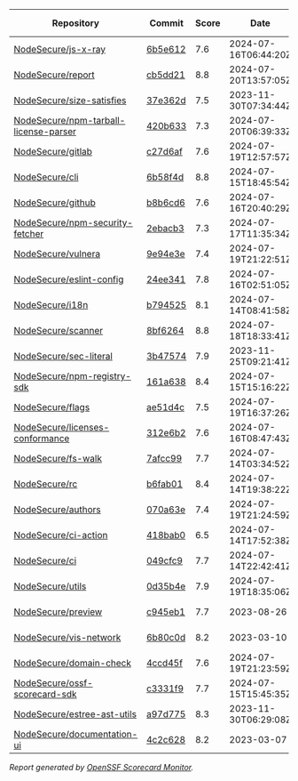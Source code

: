 <!-- OPENSSF-SCORECARD-MONITOR:START -->

| Repository | Commit | Score | Date | Score Delta | Report | StepSecurity |
| -- | -- | -- | -- | -- | -- | -- |
| [NodeSecure/js-x-ray](https://github.com/NodeSecure/js-x-ray) | [6b5e612](https://github.com/NodeSecure/js-x-ray/commit/6b5e612814607ace9d451310136ccc494df2801e) | 7.6 | 2024-07-16T06:44:20Z | 0 / [Details](https://ossf.github.io/scorecard-visualizer/#/projects/github.com/NodeSecure/js-x-ray/compare/5fcd7a5c60adc1c02783f7ca31788d7a7e8b9141/6b5e612814607ace9d451310136ccc494df2801e) | [View](https://ossf.github.io/scorecard-visualizer/#/projects/github.com/NodeSecure/js-x-ray/commit/6b5e612814607ace9d451310136ccc494df2801e) | [Fix it](https://app.stepsecurity.io/securerepo?repo=NodeSecure/js-x-ray) |
| [NodeSecure/report](https://github.com/NodeSecure/report) | [cb5dd21](https://github.com/NodeSecure/report/commit/cb5dd213e4a0fb849f6f8bea1e0a991316ddc452) | 8.8 | 2024-07-20T13:57:05Z | 0.1 / [Details](https://ossf.github.io/scorecard-visualizer/#/projects/github.com/NodeSecure/report/compare/b17b5d42f3a6fcc023ecacc113b00c60891955d6/cb5dd213e4a0fb849f6f8bea1e0a991316ddc452) | [View](https://ossf.github.io/scorecard-visualizer/#/projects/github.com/NodeSecure/report/commit/cb5dd213e4a0fb849f6f8bea1e0a991316ddc452) | [Fix it](https://app.stepsecurity.io/securerepo?repo=NodeSecure/report) |
| [NodeSecure/size-satisfies](https://github.com/NodeSecure/size-satisfies) | [37e362d](https://github.com/NodeSecure/size-satisfies/commit/37e362d756ea07662ee8052320a7d4ec1c097cad) | 7.5 | 2023-11-30T07:34:44Z | 0 / [Details](https://ossf.github.io/scorecard-visualizer/#/projects/github.com/NodeSecure/size-satisfies/compare/37e362d756ea07662ee8052320a7d4ec1c097cad/37e362d756ea07662ee8052320a7d4ec1c097cad) | [View](https://ossf.github.io/scorecard-visualizer/#/projects/github.com/NodeSecure/size-satisfies/commit/37e362d756ea07662ee8052320a7d4ec1c097cad) | [Fix it](https://app.stepsecurity.io/securerepo?repo=NodeSecure/size-satisfies) |
| [NodeSecure/npm-tarball-license-parser](https://github.com/NodeSecure/npm-tarball-license-parser) | [420b633](https://github.com/NodeSecure/npm-tarball-license-parser/commit/420b6331a6f3c07c5f20bb8f58d3394b88007c54) | 7.3 | 2024-07-20T06:39:33Z | 0 / [Details](https://ossf.github.io/scorecard-visualizer/#/projects/github.com/NodeSecure/npm-tarball-license-parser/compare/420b6331a6f3c07c5f20bb8f58d3394b88007c54/420b6331a6f3c07c5f20bb8f58d3394b88007c54) | [View](https://ossf.github.io/scorecard-visualizer/#/projects/github.com/NodeSecure/npm-tarball-license-parser/commit/420b6331a6f3c07c5f20bb8f58d3394b88007c54) | [Fix it](https://app.stepsecurity.io/securerepo?repo=NodeSecure/npm-tarball-license-parser) |
| [NodeSecure/gitlab](https://github.com/NodeSecure/gitlab) | [c27d6af](https://github.com/NodeSecure/gitlab/commit/c27d6af8c1c07ff172dac9b93f988bb3fe3b89a8) | 7.6 | 2024-07-19T12:57:57Z | 0 / [Details](https://ossf.github.io/scorecard-visualizer/#/projects/github.com/NodeSecure/gitlab/compare/c27d6af8c1c07ff172dac9b93f988bb3fe3b89a8/c27d6af8c1c07ff172dac9b93f988bb3fe3b89a8) | [View](https://ossf.github.io/scorecard-visualizer/#/projects/github.com/NodeSecure/gitlab/commit/c27d6af8c1c07ff172dac9b93f988bb3fe3b89a8) | [Fix it](https://app.stepsecurity.io/securerepo?repo=NodeSecure/gitlab) |
| [NodeSecure/cli](https://github.com/NodeSecure/cli) | [6b58f4d](https://github.com/NodeSecure/cli/commit/6b58f4d6c4c508a5ae7bfcdd005bb83fabda2f8d) | 8.8 | 2024-07-15T18:45:54Z | 0 / [Details](https://ossf.github.io/scorecard-visualizer/#/projects/github.com/NodeSecure/cli/compare/21b8b0aeee7f1ee9d6db4a4bf5398180f2261d69/6b58f4d6c4c508a5ae7bfcdd005bb83fabda2f8d) | [View](https://ossf.github.io/scorecard-visualizer/#/projects/github.com/NodeSecure/cli/commit/6b58f4d6c4c508a5ae7bfcdd005bb83fabda2f8d) | [Fix it](https://app.stepsecurity.io/securerepo?repo=NodeSecure/cli) |
| [NodeSecure/github](https://github.com/NodeSecure/github) | [b8b6cd6](https://github.com/NodeSecure/github/commit/b8b6cd6fc741f0dbb15dee54a99f511d70529d77) | 7.6 | 2024-07-16T20:40:29Z | 0 / [Details](https://ossf.github.io/scorecard-visualizer/#/projects/github.com/NodeSecure/github/compare/b8b6cd6fc741f0dbb15dee54a99f511d70529d77/b8b6cd6fc741f0dbb15dee54a99f511d70529d77) | [View](https://ossf.github.io/scorecard-visualizer/#/projects/github.com/NodeSecure/github/commit/b8b6cd6fc741f0dbb15dee54a99f511d70529d77) | [Fix it](https://app.stepsecurity.io/securerepo?repo=NodeSecure/github) |
| [NodeSecure/npm-security-fetcher](https://github.com/NodeSecure/npm-security-fetcher) | [2ebacb3](https://github.com/NodeSecure/npm-security-fetcher/commit/2ebacb30f5c504e1bcb3bb32ca93cf18335d7d07) | 7.3 | 2024-07-17T11:35:34Z | 0 / [Details](https://ossf.github.io/scorecard-visualizer/#/projects/github.com/NodeSecure/npm-security-fetcher/compare/2ebacb30f5c504e1bcb3bb32ca93cf18335d7d07/2ebacb30f5c504e1bcb3bb32ca93cf18335d7d07) | [View](https://ossf.github.io/scorecard-visualizer/#/projects/github.com/NodeSecure/npm-security-fetcher/commit/2ebacb30f5c504e1bcb3bb32ca93cf18335d7d07) | [Fix it](https://app.stepsecurity.io/securerepo?repo=NodeSecure/npm-security-fetcher) |
| [NodeSecure/vulnera](https://github.com/NodeSecure/vulnera) | [9e94e3e](https://github.com/NodeSecure/vulnera/commit/9e94e3e0a7e1257cdfaedc42f910452f8c74d914) | 7.4 | 2024-07-19T21:22:51Z | 0 / [Details](https://ossf.github.io/scorecard-visualizer/#/projects/github.com/NodeSecure/vulnera/compare/9e94e3e0a7e1257cdfaedc42f910452f8c74d914/9e94e3e0a7e1257cdfaedc42f910452f8c74d914) | [View](https://ossf.github.io/scorecard-visualizer/#/projects/github.com/NodeSecure/vulnera/commit/9e94e3e0a7e1257cdfaedc42f910452f8c74d914) | [Fix it](https://app.stepsecurity.io/securerepo?repo=NodeSecure/vulnera) |
| [NodeSecure/eslint-config](https://github.com/NodeSecure/eslint-config) | [24ee341](https://github.com/NodeSecure/eslint-config/commit/24ee341dd582f178cb5524f0b6ecc4c4082310a2) | 7.8 | 2024-07-16T02:51:05Z | 0 / [Details](https://ossf.github.io/scorecard-visualizer/#/projects/github.com/NodeSecure/eslint-config/compare/24ee341dd582f178cb5524f0b6ecc4c4082310a2/24ee341dd582f178cb5524f0b6ecc4c4082310a2) | [View](https://ossf.github.io/scorecard-visualizer/#/projects/github.com/NodeSecure/eslint-config/commit/24ee341dd582f178cb5524f0b6ecc4c4082310a2) | [Fix it](https://app.stepsecurity.io/securerepo?repo=NodeSecure/eslint-config) |
| [NodeSecure/i18n](https://github.com/NodeSecure/i18n) | [b794525](https://github.com/NodeSecure/i18n/commit/b79452564b9382663a566b4f169b19c4da07b994) | 8.1 | 2024-07-14T08:41:58Z | 0 / [Details](https://ossf.github.io/scorecard-visualizer/#/projects/github.com/NodeSecure/i18n/compare/b79452564b9382663a566b4f169b19c4da07b994/b79452564b9382663a566b4f169b19c4da07b994) | [View](https://ossf.github.io/scorecard-visualizer/#/projects/github.com/NodeSecure/i18n/commit/b79452564b9382663a566b4f169b19c4da07b994) | [Fix it](https://app.stepsecurity.io/securerepo?repo=NodeSecure/i18n) |
| [NodeSecure/scanner](https://github.com/NodeSecure/scanner) | [8bf6264](https://github.com/NodeSecure/scanner/commit/8bf6264682ffe36f48028da2a5a3ea89f8463f15) | 8.8 | 2024-07-18T18:33:41Z | 0.1 / [Details](https://ossf.github.io/scorecard-visualizer/#/projects/github.com/NodeSecure/scanner/compare/54450b09fc3625855376a975f1fd4da1188cb15d/8bf6264682ffe36f48028da2a5a3ea89f8463f15) | [View](https://ossf.github.io/scorecard-visualizer/#/projects/github.com/NodeSecure/scanner/commit/8bf6264682ffe36f48028da2a5a3ea89f8463f15) | [Fix it](https://app.stepsecurity.io/securerepo?repo=NodeSecure/scanner) |
| [NodeSecure/sec-literal](https://github.com/NodeSecure/sec-literal) | [3b47574](https://github.com/NodeSecure/sec-literal/commit/3b475747f5c3891946c40d9ad4e8096500e1a206) | 7.9 | 2023-11-25T09:21:41Z | 0 / [Details](https://ossf.github.io/scorecard-visualizer/#/projects/github.com/NodeSecure/sec-literal/compare/3b475747f5c3891946c40d9ad4e8096500e1a206/3b475747f5c3891946c40d9ad4e8096500e1a206) | [View](https://ossf.github.io/scorecard-visualizer/#/projects/github.com/NodeSecure/sec-literal/commit/3b475747f5c3891946c40d9ad4e8096500e1a206) | [Fix it](https://app.stepsecurity.io/securerepo?repo=NodeSecure/sec-literal) |
| [NodeSecure/npm-registry-sdk](https://github.com/NodeSecure/npm-registry-sdk) | [161a638](https://github.com/NodeSecure/npm-registry-sdk/commit/161a638e028ce99bc5facf307c02a3fcdbb3eb4c) | 8.4 | 2024-07-15T15:16:22Z | 0.2 / [Details](https://ossf.github.io/scorecard-visualizer/#/projects/github.com/NodeSecure/npm-registry-sdk/compare/0267ecf20501a72f589017175d12da16b0fc9160/161a638e028ce99bc5facf307c02a3fcdbb3eb4c) | [View](https://ossf.github.io/scorecard-visualizer/#/projects/github.com/NodeSecure/npm-registry-sdk/commit/161a638e028ce99bc5facf307c02a3fcdbb3eb4c) | [Fix it](https://app.stepsecurity.io/securerepo?repo=NodeSecure/npm-registry-sdk) |
| [NodeSecure/flags](https://github.com/NodeSecure/flags) | [ae51d4c](https://github.com/NodeSecure/flags/commit/ae51d4cfe0c5f49007d726dd9b2b0b47ad14a0f9) | 7.5 | 2024-07-19T16:37:26Z | 0 / [Details](https://ossf.github.io/scorecard-visualizer/#/projects/github.com/NodeSecure/flags/compare/3e5ed0c940f8f7de030edb42e4d16eb640296c8b/ae51d4cfe0c5f49007d726dd9b2b0b47ad14a0f9) | [View](https://ossf.github.io/scorecard-visualizer/#/projects/github.com/NodeSecure/flags/commit/ae51d4cfe0c5f49007d726dd9b2b0b47ad14a0f9) | [Fix it](https://app.stepsecurity.io/securerepo?repo=NodeSecure/flags) |
| [NodeSecure/licenses-conformance](https://github.com/NodeSecure/licenses-conformance) | [312e6b2](https://github.com/NodeSecure/licenses-conformance/commit/312e6b29f729dda7ac6d16a056d0f5c4bc8c1361) | 7.6 | 2024-07-16T08:47:43Z | 0 / [Details](https://ossf.github.io/scorecard-visualizer/#/projects/github.com/NodeSecure/licenses-conformance/compare/3f14f46ea080f622525c6f685abdab3f3f164813/312e6b29f729dda7ac6d16a056d0f5c4bc8c1361) | [View](https://ossf.github.io/scorecard-visualizer/#/projects/github.com/NodeSecure/licenses-conformance/commit/312e6b29f729dda7ac6d16a056d0f5c4bc8c1361) | [Fix it](https://app.stepsecurity.io/securerepo?repo=NodeSecure/licenses-conformance) |
| [NodeSecure/fs-walk](https://github.com/NodeSecure/fs-walk) | [7afcc99](https://github.com/NodeSecure/fs-walk/commit/7afcc99b454e3a05f7410ab658914399309014fe) | 7.7 | 2024-07-14T03:34:52Z | 0 / [Details](https://ossf.github.io/scorecard-visualizer/#/projects/github.com/NodeSecure/fs-walk/compare/7afcc99b454e3a05f7410ab658914399309014fe/7afcc99b454e3a05f7410ab658914399309014fe) | [View](https://ossf.github.io/scorecard-visualizer/#/projects/github.com/NodeSecure/fs-walk/commit/7afcc99b454e3a05f7410ab658914399309014fe) | [Fix it](https://app.stepsecurity.io/securerepo?repo=NodeSecure/fs-walk) |
| [NodeSecure/rc](https://github.com/NodeSecure/rc) | [b6fab01](https://github.com/NodeSecure/rc/commit/b6fab01428ce006ad21ecfe1c4ddfa12ee6865ff) | 8.4 | 2024-07-14T19:38:22Z | 0.1 / [Details](https://ossf.github.io/scorecard-visualizer/#/projects/github.com/NodeSecure/rc/compare/3c403dc7fb7a9a0f24796496acdfc68add86abb6/b6fab01428ce006ad21ecfe1c4ddfa12ee6865ff) | [View](https://ossf.github.io/scorecard-visualizer/#/projects/github.com/NodeSecure/rc/commit/b6fab01428ce006ad21ecfe1c4ddfa12ee6865ff) | [Fix it](https://app.stepsecurity.io/securerepo?repo=NodeSecure/rc) |
| [NodeSecure/authors](https://github.com/NodeSecure/authors) | [070a63e](https://github.com/NodeSecure/authors/commit/070a63e3fab151f9d38a2c13e76cfa69c01b1bf3) | 7.4 | 2024-07-19T21:24:59Z | 0 / [Details](https://ossf.github.io/scorecard-visualizer/#/projects/github.com/NodeSecure/authors/compare/070a63e3fab151f9d38a2c13e76cfa69c01b1bf3/070a63e3fab151f9d38a2c13e76cfa69c01b1bf3) | [View](https://ossf.github.io/scorecard-visualizer/#/projects/github.com/NodeSecure/authors/commit/070a63e3fab151f9d38a2c13e76cfa69c01b1bf3) | [Fix it](https://app.stepsecurity.io/securerepo?repo=NodeSecure/authors) |
| [NodeSecure/ci-action](https://github.com/NodeSecure/ci-action) | [418bab0](https://github.com/NodeSecure/ci-action/commit/418bab00837e1100cf5e878e1b4237d6dd82db29) | 6.5 | 2024-07-14T17:52:38Z | 0 / [Details](https://ossf.github.io/scorecard-visualizer/#/projects/github.com/NodeSecure/ci-action/compare/418bab00837e1100cf5e878e1b4237d6dd82db29/418bab00837e1100cf5e878e1b4237d6dd82db29) | [View](https://ossf.github.io/scorecard-visualizer/#/projects/github.com/NodeSecure/ci-action/commit/418bab00837e1100cf5e878e1b4237d6dd82db29) | [Fix it](https://app.stepsecurity.io/securerepo?repo=NodeSecure/ci-action) |
| [NodeSecure/ci](https://github.com/NodeSecure/ci) | [049cfc9](https://github.com/NodeSecure/ci/commit/049cfc900c6e35e563929ff6918d02cf1f5fc22b) | 7.7 | 2024-07-14T22:42:41Z | 0 / [Details](https://ossf.github.io/scorecard-visualizer/#/projects/github.com/NodeSecure/ci/compare/049cfc900c6e35e563929ff6918d02cf1f5fc22b/049cfc900c6e35e563929ff6918d02cf1f5fc22b) | [View](https://ossf.github.io/scorecard-visualizer/#/projects/github.com/NodeSecure/ci/commit/049cfc900c6e35e563929ff6918d02cf1f5fc22b) | [Fix it](https://app.stepsecurity.io/securerepo?repo=NodeSecure/ci) |
| [NodeSecure/utils](https://github.com/NodeSecure/utils) | [0d35b4e](https://github.com/NodeSecure/utils/commit/0d35b4e47068158335f43b99297fddbf55cf2d3e) | 7.9 | 2024-07-19T18:35:06Z | 0 / [Details](https://ossf.github.io/scorecard-visualizer/#/projects/github.com/NodeSecure/utils/compare/0d35b4e47068158335f43b99297fddbf55cf2d3e/0d35b4e47068158335f43b99297fddbf55cf2d3e) | [View](https://ossf.github.io/scorecard-visualizer/#/projects/github.com/NodeSecure/utils/commit/0d35b4e47068158335f43b99297fddbf55cf2d3e) | [Fix it](https://app.stepsecurity.io/securerepo?repo=NodeSecure/utils) |
| [NodeSecure/preview](https://github.com/NodeSecure/preview) | [c945eb1](https://github.com/NodeSecure/preview/commit/c945eb1a0af71512061b7be8314ee38a939cd524) | 7.7 | 2023-08-26 | 0 / [Details](https://ossf.github.io/scorecard-visualizer/#/projects/github.com/NodeSecure/preview/compare/c945eb1a0af71512061b7be8314ee38a939cd524/c945eb1a0af71512061b7be8314ee38a939cd524) | [View](https://ossf.github.io/scorecard-visualizer/#/projects/github.com/NodeSecure/preview/commit/c945eb1a0af71512061b7be8314ee38a939cd524) | [Fix it](https://app.stepsecurity.io/securerepo?repo=NodeSecure/preview) |
| [NodeSecure/vis-network](https://github.com/NodeSecure/vis-network) | [6b80c0d](https://github.com/NodeSecure/vis-network/commit/6b80c0db98cd2d08be6de39fb5c97298376a86c0) | 8.2 | 2023-03-10 | 0 / [Details](https://ossf.github.io/scorecard-visualizer/#/projects/github.com/NodeSecure/vis-network/compare/6b80c0db98cd2d08be6de39fb5c97298376a86c0/6b80c0db98cd2d08be6de39fb5c97298376a86c0) | [View](https://ossf.github.io/scorecard-visualizer/#/projects/github.com/NodeSecure/vis-network/commit/6b80c0db98cd2d08be6de39fb5c97298376a86c0) | [Fix it](https://app.stepsecurity.io/securerepo?repo=NodeSecure/vis-network) |
| [NodeSecure/domain-check](https://github.com/NodeSecure/domain-check) | [4ccd45f](https://github.com/NodeSecure/domain-check/commit/4ccd45f37ad37a6078211683f4dacacd2bbbe489) | 7.6 | 2024-07-19T21:23:59Z | 0 / [Details](https://ossf.github.io/scorecard-visualizer/#/projects/github.com/NodeSecure/domain-check/compare/4ccd45f37ad37a6078211683f4dacacd2bbbe489/4ccd45f37ad37a6078211683f4dacacd2bbbe489) | [View](https://ossf.github.io/scorecard-visualizer/#/projects/github.com/NodeSecure/domain-check/commit/4ccd45f37ad37a6078211683f4dacacd2bbbe489) | [Fix it](https://app.stepsecurity.io/securerepo?repo=NodeSecure/domain-check) |
| [NodeSecure/ossf-scorecard-sdk](https://github.com/NodeSecure/ossf-scorecard-sdk) | [c3331f9](https://github.com/NodeSecure/ossf-scorecard-sdk/commit/c3331f93fa6f0eb178db62b61c88815dfd2dfd8e) | 7.7 | 2024-07-15T15:45:35Z | 0 / [Details](https://ossf.github.io/scorecard-visualizer/#/projects/github.com/NodeSecure/ossf-scorecard-sdk/compare/c3331f93fa6f0eb178db62b61c88815dfd2dfd8e/c3331f93fa6f0eb178db62b61c88815dfd2dfd8e) | [View](https://ossf.github.io/scorecard-visualizer/#/projects/github.com/NodeSecure/ossf-scorecard-sdk/commit/c3331f93fa6f0eb178db62b61c88815dfd2dfd8e) | [Fix it](https://app.stepsecurity.io/securerepo?repo=NodeSecure/ossf-scorecard-sdk) |
| [NodeSecure/estree-ast-utils](https://github.com/NodeSecure/estree-ast-utils) | [a97d775](https://github.com/NodeSecure/estree-ast-utils/commit/a97d775ec2a12e1c8f8b22e5177c55ad5ec157cb) | 8.3 | 2023-11-30T06:29:08Z | 0 / [Details](https://ossf.github.io/scorecard-visualizer/#/projects/github.com/NodeSecure/estree-ast-utils/compare/a97d775ec2a12e1c8f8b22e5177c55ad5ec157cb/a97d775ec2a12e1c8f8b22e5177c55ad5ec157cb) | [View](https://ossf.github.io/scorecard-visualizer/#/projects/github.com/NodeSecure/estree-ast-utils/commit/a97d775ec2a12e1c8f8b22e5177c55ad5ec157cb) | [Fix it](https://app.stepsecurity.io/securerepo?repo=NodeSecure/estree-ast-utils) |
| [NodeSecure/documentation-ui](https://github.com/NodeSecure/documentation-ui) | [4c2c628](https://github.com/NodeSecure/documentation-ui/commit/4c2c62809956190a0cf9583442271546ee4f331c) | 8.2 | 2023-03-07 | 0 / [Details](https://ossf.github.io/scorecard-visualizer/#/projects/github.com/NodeSecure/documentation-ui/compare/4c2c62809956190a0cf9583442271546ee4f331c/4c2c62809956190a0cf9583442271546ee4f331c) | [View](https://ossf.github.io/scorecard-visualizer/#/projects/github.com/NodeSecure/documentation-ui/commit/4c2c62809956190a0cf9583442271546ee4f331c) | [Fix it](https://app.stepsecurity.io/securerepo?repo=NodeSecure/documentation-ui) |

_Report generated by [OpenSSF Scorecard Monitor](https://github.com/ossf/scorecard-monitor)._

<!-- OPENSSF-SCORECARD-MONITOR:END -->